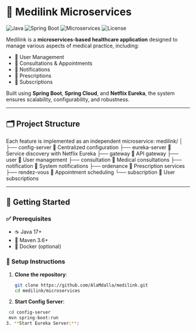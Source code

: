 # 🏥 Medilink Microservices

![Java](https://img.shields.io/badge/Java-17-blue)
![Spring Boot](https://img.shields.io/badge/Spring%20Boot-3.0-brightgreen)
![Microservices](https://img.shields.io/badge/Microservices-Architecture-orange)
![License](https://img.shields.io/badge/License-MIT-green)

Medilink is a **microservices-based healthcare application** designed to manage various aspects of medical practice, including:

- 👤 User Management  
- 📅 Consultations & Appointments  
- 💬 Notifications  
- 💊 Prescriptions  
- 🧾 Subscriptions  

Built using **Spring Boot**, **Spring Cloud**, and **Netflix Eureka**, the system ensures scalability, configurability, and robustness.

---

## 🗂️ Project Structure

Each feature is implemented as an independent microservice:
medilink/ │ ├── config-server 📁 Centralized configuration ├── eureka-server 📁 Service discovery with Netflix Eureka ├── gateway 📁 API gateway ├── user 📁 User management ├── consultation 📁 Medical consultations ├── notification 📁 System notifications ├── ordenance 📁 Prescription services ├── rendez-vous 📁 Appointment scheduling └── subscription 📁 User subscriptions

---

## 🚀 Getting Started

### ✅ Prerequisites

- ☕ Java 17+
- 🧰 Maven 3.6+
- 🐳 Docker (optional)

### 🔧 Setup Instructions

1. **Clone the repository**:
   ```bash
   git clone https://github.com/AlaMdalla/medilink.git
   cd medilink/microservices
2. **Start Config Server**:
  ```bash
   cd config-server
   mvn spring-boot:run
3. **Start Eureka Server:**:





